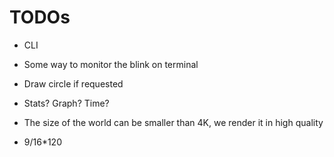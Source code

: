 # TODOs

* CLI
* Some way to monitor the blink on terminal
* Draw circle if requested
* Stats? Graph? Time?

* The size of the world can be smaller than 4K, we render it in high quality

* 9/16*120
